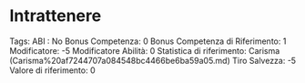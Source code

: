 # Intrattenere

Tags: ABI
: No
Bonus Competenza: 0
Bonus Competenza di Riferimento: 1
Modificatore: -5
Modificatore  Abilità: 0
Statistica di riferimento: Carisma (Carisma%20af7244707a084548bc4466be6ba59a05.md)
Tiro Salvezza: -5
Valore di riferimento: 0